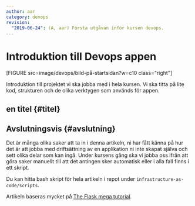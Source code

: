 ```yaml
---
author: aar
category: devops
revision:
  "2019-06-24": (A, aar) Första utgåvan inför kursen devops.
...
```

Introduktion till Devops appen
==================================

[FIGURE src=image/devops/bild-på-startsidan?w=c10 class="right"]

Introduktion till projektet vi ska jobba med i hela kursen. Vi ska titta på lite kod, strukturen och de olika verktygen som används för appen.
<!--more-->



## en titel {#titel}




Avslutningsvis {#avslutning}
--------------------------------------

Det är många olika saker att ta in i denna artikeln, ni har fått känna på hur det är att jobba med driftsättning av en applikation ni inte skapat själva och sett olika delar som kan ingå. Under kursens gång ska vi jobba oss ifrån att göra saker manuellt till att det antingen sker automatisk eller i alla fall finns i ett skript.

Du kan hitta bash skript för hela artikeln i repot under `infrastructure-as-code/scripts`.

Artikeln baseras mycket på [The Flask mega tutorial](https://blog.miguelgrinberg.com/post/the-flask-mega-tutorial-part-xvii-deployment-on-linux).
